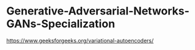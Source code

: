 # Generative-Adversarial-Networks-GANs-Specialization
https://www.geeksforgeeks.org/variational-autoencoders/
